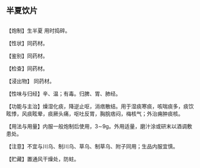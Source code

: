 ## 半夏饮片

## 

## 

【炮制】生半夏 用时捣碎。

【性状】同药材。

【鉴别】同药材。

【检查】同药材。

【浸出物】 同药材。

【性味与归经】辛、温；有毒。归脾、胃、肺经。

【功能与主治】燥湿化痰，降逆止呕，消痞散结。用于湿痰寒痰，咳喘痰多，痰饮眩悸，风痰眩晕，痰厥头痛，呕吐反胃，胸脘痞闷，梅核气；外治痈肿痰核。

【用法与用量】内服一般炮制后使用，3∼9g。外用适量，磨汁涂或研末以酒调敷患处。

【注意】不宜与川乌、制川乌、草乌、制草乌、附子同用；生品内服宜慎。

【贮藏】置通风干燥处，防蛀。